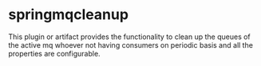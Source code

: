 # springmqcleanup
This plugin or artifact provides the functionality to clean up the queues of the active mq whoever not having consumers on periodic basis and all the properties are configurable.
